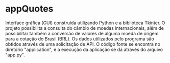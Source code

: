 # appQuotes
 Interface gráfica (GUI) construída utilizando Python e a biblioteca Tkinter.  O projeto  possibilita a consulta  do câmbio de moedas internacionais, além de possibilitar também a conversão de valores de alguma moeda de origem para a cotação do Brasil (BRL). Os dados utilizados pelo programa são obtidos através de uma  solicitação de API. O código fonte se encontra no diretório "application", e a execução da aplicação se dá através do arquivo "app.py".
